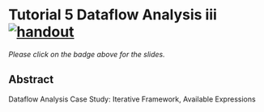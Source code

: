 # Tutorial 5 Dataflow Analysis iii <br /> [![handout](https://img.shields.io/badge/handout--lightgreen)](https://www.overleaf.com/read/ptfcckrwdpvn)

*Please click on the badge above for the slides.*

## Abstract

Dataflow Analysis Case Study: Iterative Framework, Available Expressions
